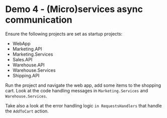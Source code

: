 # Demo 4 - (Micro)services async communication

Ensure the following projects are set as startup projects:

* WebApp
* Marketing.API
* Marketing.Services
* Sales.API
* Warehouse.API
* Warehouse.Services
* Shipping.API

Run the project and navigate the web app, add some items to the shopping cart. Look at the code handling messages in `Marketing.Services` and `Warehouse.Services`.

Take also a look at the error handling logic `in RequestsHandlers` that handle the `AddToCart` action.